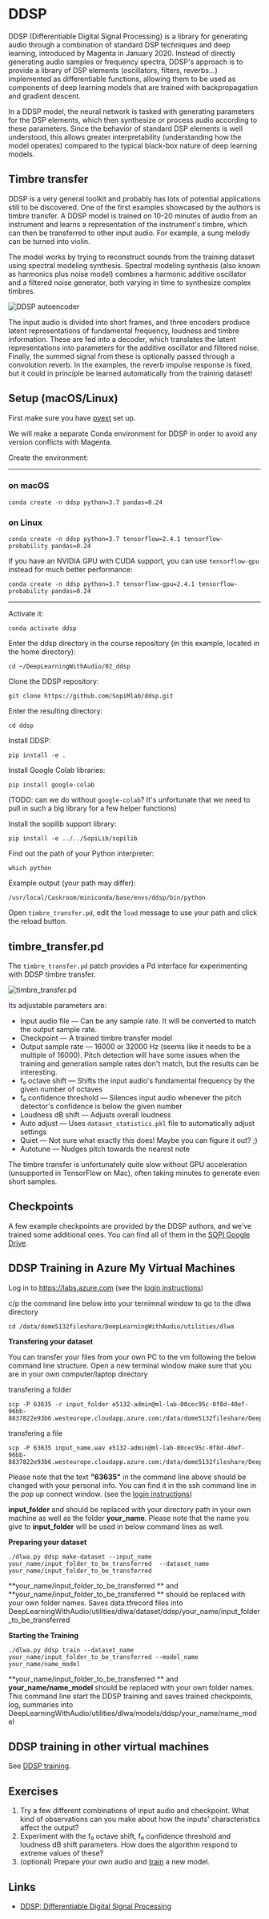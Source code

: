 # DDSP

DDSP (Differentiable Digital Signal Processing) is a library for generating audio through a combination of standard DSP techniques and deep learning, introduced by Magenta in January 2020. Instead of directly generating audio samples or frequency spectra, DDSP's approach is to provide a library of DSP elements (oscillators, filters, reverbs...) implemented as differentiable functions, allowing them to be used as components of deep learning models that are trained with backpropagation and gradient descent.

In a DDSP model, the neural network is tasked with generating parameters for the DSP elements, which then synthesize or process audio according to these parameters. Since the behavior of standard DSP elements is well understood, this allows greater interpretability (understanding how the model operates) compared to the typical black-box nature of deep learning models.

## Timbre transfer

DDSP is a very general toolkit and probably has lots of potential applications still to be discovered. One of the first examples showcased by the authors is timbre transfer. A DDSP model is trained on 10-20 minutes of audio from an instrument and learns a representation of the instrument's timbre, which can then be transferred to other input audio. For example, a sung melody can be turned into violin.

The model works by trying to reconstruct sounds from the training dataset using spectral modeling synthesis. Spectral modeling synthesis (also known as harmonics plus noise model) combines a harmonic additive oscillator and a filtered noise generator, both varying in time to synthesize complex timbres.

![DDSP autoencoder](media/ddsp-autoencoder.png)

The input audio is divided into short frames, and three encoders produce latent representations of fundamental frequency, loudness and timbre information. These are fed into a decoder, which translates the latent representations into parameters for the additive oscillator and filtered noise. Finally, the summed signal from these is optionally passed through a convolution reverb. In the examples, the reverb impulse response is fixed, but it could in principle be learned automatically from the training dataset!

## Setup (macOS/Linux)

First make sure you have [pyext](../utilities/pyext-setup/) set up.

We will make a separate Conda environment for DDSP in order to avoid any version conflicts with Magenta.

Create the environment:

----

### on macOS

```
conda create -n ddsp python=3.7 pandas=0.24
```

### on Linux

```
conda create -n ddsp python=3.7 tensorflow=2.4.1 tensorflow-probability pandas=0.24
```

If you have an NVIDIA GPU with CUDA support, you can use `tensorflow-gpu` instead for much better performance:

```
conda create -n ddsp python=3.7 tensorflow-gpu=2.4.1 tensorflow-probability pandas=0.24
```

----

Activate it:

```
conda activate ddsp
```

Enter the ddsp directory in the course repository (in this example, located in the home directory):

```
cd ~/DeepLearningWithAudio/02_ddsp
```

Clone the DDSP repository:

```
git clone https://github.com/SopiMlab/ddsp.git
```

Enter the resulting directory:

```
cd ddsp
```

Install DDSP:

```
pip install -e .
```

Install Google Colab libraries:

```
pip install google-colab
```

(TODO: can we do without `google-colab`? It's unfortunate that we need to pull in such a big library for a few helper functions)

Install the sopilib support library:

```
pip install -e ../../SopiLib/sopilib
```

Find out the path of your Python interpreter:

```
which python
```

Example output (your path may differ):

```
/usr/local/Caskroom/miniconda/base/envs/ddsp/bin/python
```

Open `timbre_transfer.pd`, edit the `load` message to use your path and click the reload button.

## timbre\_transfer.pd

The `timbre_transfer.pd` patch provides a Pd interface for experimenting with DDSP timbre transfer.

![timbre_transfer.pd](media/pd-timbre-transfer.png)

Its adjustable parameters are:

- Input audio file — Can be any sample rate. It will be converted to match the output sample rate.
- Checkpoint — A trained timbre transfer model
- Output sample rate — 16000 or 32000 Hz (seems like it needs to be a multiple of 16000). Pitch detection will have some issues when the training and generation sample rates don't match, but the results can be interesting.
- f₀ octave shift — Shifts the input audio's fundamental frequency by the given number of octaves
- f₀ confidence threshold — Silences input audio whenever the pitch detector's confidence is below the given number
- Loudness dB shift — Adjusts overall loudness
- Auto adjust — Uses `dataset_statistics.pkl` file to automatically adjust settings
- Quiet — Not sure what exactly this does! Maybe you can figure it out? ;)
- Autotune — Nudges pitch towards the nearest note

The timbre transfer is unfortunately quite slow without GPU acceleration (unsupported in TensorFlow on Mac), often taking minutes to generate even short samples.

## Checkpoints

A few example checkpoints are provided by the DDSP authors, and we've trained some additional ones. You can find all of them in the [SOPI Google Drive](https://drive.google.com/drive/folders/1yoJhvr2UY0ID3AP6jumUItJJGSkiBEg_).

## DDSP Training in Azure My Virtual Machines

Log in to  https://labs.azure.com
(see the  [login instructions](https://github.com/SopiMlab/DeepLearningWithAudio/blob/master/00_introduction/))

c/p the command line below into your ternimnal window to go to the dlwa directory

```
cd /data/dome5132fileshare/DeepLearningWithAudio/utilities/dlwa

```

**Transfering your dataset**

You can transfer your files from your own PC to the vm following the below command line structure. Open a new terminal window make sure that you are in your own computer/laptop directory

transfering a folder
```
scp -P 63635 -r input_folder e5132-admin@ml-lab-00cec95c-0f8d-40ef-96bb-8837822e93b6.westeurope.cloudapp.azure.com:/data/dome5132fileshare/DeepLearningWithAudio/utilities/dlwa/inputs/your_name 

```
transfering a file
```
scp -P 63635 input_name.wav e5132-admin@ml-lab-00cec95c-0f8d-40ef-96bb-8837822e93b6.westeurope.cloudapp.azure.com:/data/dome5132fileshare/DeepLearningWithAudio/utilities/dlwa/inputs/your_name

```
Please note that the text **"63635"** in the command line above should be changed with your personal info. You can find it in the ssh command line in the pop up connect window. (see the  [login instructions](https://github.com/SopiMlab/DeepLearningWithAudio/blob/master/00_introduction/))

**input_folder** and should be replaced with your directory path in your own machine as well as the folder **your_name**. Please note that the name you give to **input_folder** will be used in below command lines as well.


**Preparing your dataset**

```
./dlwa.py ddsp make-dataset --input_name your_name/input_folder_to_be_transferred  --dataset_name your_name/input_folder_to_be_transferred 
```
**your_name/input_folder_to_be_transferred ** and  **your_name/input_folder_to_be_transferred ** should be replaced with your own folder names. Saves data.tfrecord files into DeepLearningWithAudio/utilities/dlwa/dataset/ddsp/your_name/input_folder_to_be_transferred 

**Starting the Training**

```
./dlwa.py ddsp train --dataset_name your_name/input_folder_to_be_transferred --model_name your_name/name_model
```
**your_name/input_folder_to_be_transferred ** and  **your_name/name_model** should be replaced with your own folder names. This command line start the DDSP training and saves trained checkpoints, log, summaries into DeepLearningWithAudio/utilities/dlwa/models/ddsp/your_name/name_model


## DDSP training in other virtual machines
See [DDSP training](training.md).

## Exercises

1. Try a few different combinations of input audio and checkpoint. What kind of observations can you make about how the inputs' characteristics affect the output?
2. Experiment with the f₀ octave shift, f₀ confidence threshold and loudness dB shift parameters. How does the algorithm respond to extreme values of these?
3. (optional) Prepare your own audio and [train](trainind.md) a new model.

## Links

- [DDSP: Differentiable Digital Signal Processing](https://storage.googleapis.com/ddsp/index.html)

